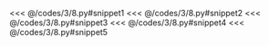 <<< @/codes/3/8.py#snippet1
<<< @/codes/3/8.py#snippet2
<<< @/codes/3/8.py#snippet3
<<< @/codes/3/8.py#snippet4
<<< @/codes/3/8.py#snippet5
